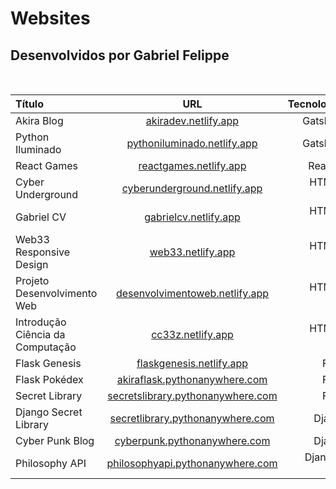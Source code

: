 # Websites

## Desenvolvidos por Gabriel Felippe
<br>

| Título  | URL | Tecnologias |
|:---|:---:|---:|
| Akira Blog | [akiradev.netlify.app](https://akiradev.netlify.app/)  | GatsbyJS |
| Python Iluminado | [pythoniluminado.netlify.app](https://pythoniluminado.netlify.app/) | GatsbyJS |
| React Games | [reactgames.netlify.app](https://reactgames.netlify.app/) | ReactJS |
| Cyber Underground | [cyberunderground.netlify.app](https://cyberunderground.netlify.app/) | HTML & CSS |
| Gabriel CV | [gabrielcv.netlify.app](https://gabrielcv.netlify.app/) | HTML & CSS |
| Web33 Responsive Design  | [web33.netlify.app](https://web33.netlify.app/) | HTML & CSS |
| Projeto Desenvolvimento Web  | [desenvolvimentoweb.netlify.app](https://desenvolvimentoweb.netlify.app/) | HTML & CSS |
| Introdução Ciência da Computação  | [cc33z.netlify.app](https://cc33z.netlify.app/) | HTML & CSS |
| Flask Genesis | [flaskgenesis.netlify.app](https://flaskgenesis.netlify.app/) | Flask |
| Flask Pokédex | [akiraflask.pythonanywhere.com](https://akiraflask.pythonanywhere.com/) | Flask |
| Secret Library | [secretslibrary.pythonanywhere.com](hhttps://secretslibrary.pythonanywhere.com/) | Flask |
| Django Secret Library | [secretlibrary.pythonanywhere.com](https://secretlibrary.pythonanywhere.com/) | Django |
| Cyber Punk Blog | [cyberpunk.pythonanywhere.com](https://cyberpunk.pythonanywhere.com/) | Django |
| Philosophy API | [philosophyapi.pythonanywhere.com](https://philosophyapi.pythonanywhere.com/) | Django & DRF |
